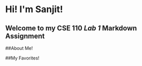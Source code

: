 # Hi! I'm Sanjit!
## Welcome to my **CSE 110** _Lab 1_ Markdown Assignment

##About Me!



##My Favorites!
